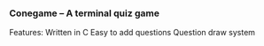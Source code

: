 ### Conegame – A terminal quiz game

Features:
  Written in C
  Easy to add questions
  Question draw system
